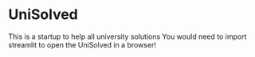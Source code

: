 # UniSolved
This is a startup to help all university solutions
You would need to import streamlit to open the UniSolved in a browser!
